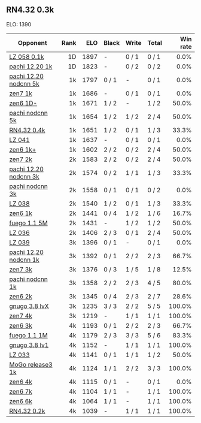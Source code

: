 ## RN4.32 0.3k ##

ELO: 1390

Opponent | Rank | ELO | Black | Write | Total | Win rate
---------|-----:|----:|-------|-------|-------|-------:
[LZ 058 0.1k](LZ%20058%200.1k.md) | 1D | 1897 | - | 0 / 1 | 0 / 1 | 0.0%
[pachi 12.20 1k](pachi%2012.20%201k.md) | 1D | 1823 | - | 0 / 2 | 0 / 2 | 0.0%
[pachi 12.20 nodcnn 5k](pachi%2012.20%20nodcnn%205k.md) | 1k | 1797 | 0 / 1 | - | 0 / 1 | 0.0%
[zen7 1k](zen7%201k.md) | 1k | 1686 | - | 0 / 1 | 0 / 1 | 0.0%
[zen6 1D-](zen6%201D-.md) | 1k | 1671 | 1 / 2 | - | 1 / 2 | 50.0%
[pachi nodcnn 5k](pachi%20nodcnn%205k.md) | 1k | 1654 | 1 / 2 | 1 / 2 | 2 / 4 | 50.0%
[RN4.32 0.4k](RN4.32%200.4k.md) | 1k | 1651 | 1 / 2 | 0 / 1 | 1 / 3 | 33.3%
[LZ 041](LZ%20041.md) | 1k | 1637 | - | 0 / 1 | 0 / 1 | 0.0%
[zen6 1k+](zen6%201k+.md) | 1k | 1602 | 2 / 2 | 0 / 2 | 2 / 4 | 50.0%
[zen7 2k](zen7%202k.md) | 2k | 1583 | 2 / 2 | 0 / 2 | 2 / 4 | 50.0%
[pachi 12.20 nodcnn 3k](pachi%2012.20%20nodcnn%203k.md) | 2k | 1574 | 0 / 2 | 1 / 1 | 1 / 3 | 33.3%
[pachi nodcnn 3k](pachi%20nodcnn%203k.md) | 2k | 1558 | 0 / 1 | 0 / 1 | 0 / 2 | 0.0%
[LZ 038](LZ%20038.md) | 2k | 1540 | 1 / 2 | 0 / 1 | 1 / 3 | 33.3%
[zen6 1k](zen6%201k.md) | 2k | 1441 | 0 / 4 | 1 / 2 | 1 / 6 | 16.7%
[fuego 1.1 5M](fuego%201.1%205M.md) | 2k | 1431 | - | 1 / 2 | 1 / 2 | 50.0%
[LZ 036](LZ%20036.md) | 2k | 1406 | 2 / 3 | 0 / 1 | 2 / 4 | 50.0%
[LZ 039](LZ%20039.md) | 3k | 1396 | 0 / 1 | - | 0 / 1 | 0.0%
[pachi 12.20 nodcnn 1k](pachi%2012.20%20nodcnn%201k.md) | 3k | 1392 | 0 / 1 | 2 / 2 | 2 / 3 | 66.7%
[zen7 3k](zen7%203k.md) | 3k | 1376 | 0 / 3 | 1 / 5 | 1 / 8 | 12.5%
[pachi nodcnn 1k](pachi%20nodcnn%201k.md) | 3k | 1358 | 2 / 2 | 2 / 3 | 4 / 5 | 80.0%
[zen6 2k](zen6%202k.md) | 3k | 1345 | 0 / 4 | 2 / 3 | 2 / 7 | 28.6%
[gnugo 3.8 lvX](gnugo%203.8%20lvX.md) | 3k | 1235 | 3 / 3 | 2 / 2 | 5 / 5 | 100.0%
[zen7 4k](zen7%204k.md) | 3k | 1219 | - | 1 / 1 | 1 / 1 | 100.0%
[zen6 3k](zen6%203k.md) | 4k | 1193 | 0 / 1 | 2 / 2 | 2 / 3 | 66.7%
[fuego 1.1 1M](fuego%201.1%201M.md) | 4k | 1179 | 2 / 3 | 3 / 3 | 5 / 6 | 83.3%
[gnugo 3.8 lv1](gnugo%203.8%20lv1.md) | 4k | 1152 | - | 1 / 1 | 1 / 1 | 100.0%
[LZ 033](LZ%20033.md) | 4k | 1141 | 0 / 1 | 1 / 1 | 1 / 2 | 50.0%
[MoGo release3 1k](MoGo%20release3%201k.md) | 4k | 1124 | 1 / 1 | 2 / 2 | 3 / 3 | 100.0%
[zen6 4k](zen6%204k.md) | 4k | 1115 | 0 / 1 | - | 0 / 1 | 0.0%
[zen6 7k](zen6%207k.md) | 4k | 1104 | 1 / 1 | - | 1 / 1 | 100.0%
[zen6 6k](zen6%206k.md) | 4k | 1064 | 1 / 1 | - | 1 / 1 | 100.0%
[RN4.32 0.2k](RN4.32%200.2k.md) | 4k | 1039 | - | 1 / 1 | 1 / 1 | 100.0%
